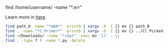 find /home/username/ -name "*.err"


Learn more in [here](http://www.binarytides.com/linux-find-command-examples/)

```bash
find path_A -name "*AAA*" -print0 | xargs -0 -I {} mv {} path_B
find . -name "*C_Primer*" -print0 | xargs -0 -I {} mv {} ../C\ Picked 
find ~/Downloads/ -name "*ckpt" -exec mv '{}' . \;
find . -type f ! -name *.py -delete
